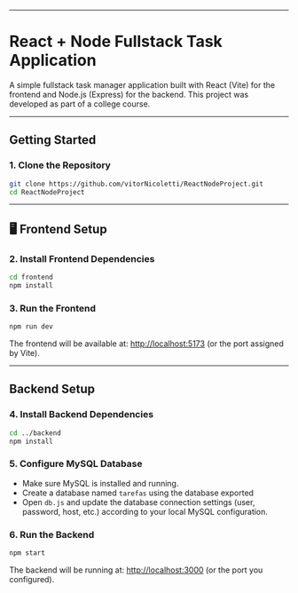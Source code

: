 
---

#  React + Node Fullstack Task Application

A simple fullstack task manager application built with React (Vite) for the frontend and Node.js (Express) for the backend. This project was developed as part of a college course.

---

##  Getting Started

### 1. Clone the Repository

```bash
git clone https://github.com/vitorNicoletti/ReactNodeProject.git
cd ReactNodeProject
```

---

## 🖥️ Frontend Setup

### 2. Install Frontend Dependencies

```bash
cd frontend
npm install
```

### 3. Run the Frontend

```bash
npm run dev
```

The frontend will be available at: [http://localhost:5173](http://localhost:5173) (or the port assigned by Vite).

---

##  Backend Setup

### 4. Install Backend Dependencies

```bash
cd ../backend
npm install
```

### 5. Configure MySQL Database

- Make sure MySQL is installed and running.
- Create a database named `tarefas` using the database exported 
- Open `db.js` and update the database connection settings (user, password, host, etc.) according to your local MySQL configuration.

### 6. Run the Backend

```bash
npm start
```

The backend will be running at: [http://localhost:3000](http://localhost:3000) (or the port you configured).


